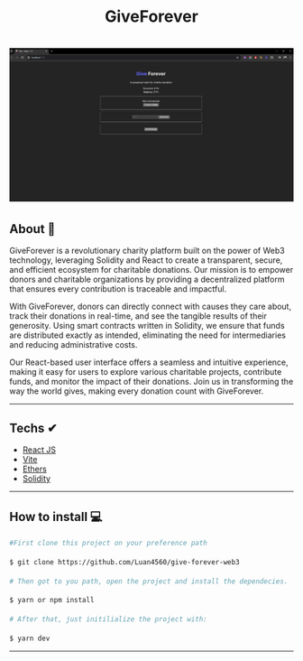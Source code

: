 <h1 align='center'>GiveForever</h1>

<h1 align="center">
  <img src="./public/demo.png" alt="">
</h1>

## About 🚀

GiveForever is a revolutionary charity platform built on the power of Web3 technology, leveraging Solidity and React to create a transparent, secure, and efficient ecosystem for charitable donations. Our mission is to empower donors and charitable organizations by providing a decentralized platform that ensures every contribution is traceable and impactful.

With GiveForever, donors can directly connect with causes they care about, track their donations in real-time, and see the tangible results of their generosity. Using smart contracts written in Solidity, we ensure that funds are distributed exactly as intended, eliminating the need for intermediaries and reducing administrative costs.

Our React-based user interface offers a seamless and intuitive experience, making it easy for users to explore various charitable projects, contribute funds, and monitor the impact of their donations. Join us in transforming the way the world gives, making every donation count with GiveForever.

---

## Techs ✔
- [React JS](https://reactjs.org/)
- [Vite](https://vitejs.dev/)
- [Ethers](https://docs.ethers.org/v5/)
- [Solidity](https://soliditylang.org/)

---

## How to install 💻

```bash
#First clone this project on your preference path

$ git clone https://github.com/Luan4560/give-forever-web3

# Then got to you path, open the project and install the dependecies.

$ yarn or npm install

# After that, just initilialize the project with:

$ yarn dev
```
---